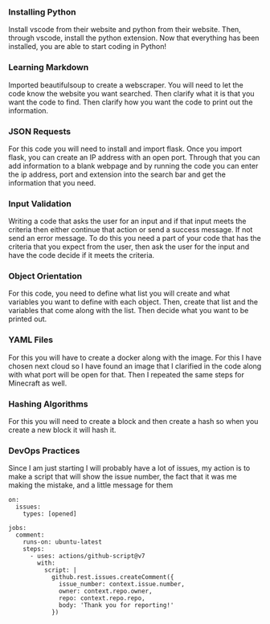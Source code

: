 ### Installing Python
Install vscode from their website and python from their website. Then, through vscode, install the python extension. Now that everything has been installed, you are able to start coding in Python!
### Learning Markdown
Imported beautifulsoup to create a webscraper. You will need to let the code know the website you want searched. Then clarify what it is that you want the code to find. Then clarify how you want the code to print out the information.
### JSON Requests
For this code you will need to install and import flask. Once you import flask, you can create an IP address with an open port. Through that you can add information to a blank webpage and by running the code you can enter the ip address, port and extension into the search bar and get the information that you need.
### Input Validation
Writing a code that asks the user for an input and if that input meets the criteria then either continue that action or send a success message. If not send an error message. To do this you need a part of your code that has the criteria that you expect from the user, then ask the user for the input and have the code decide if it meets the criteria. 
### Object Orientation
For this code, you need to define what list you will create and what variables you want to define with each object. Then, create that list and the variables that come along with the list. Then decide what you want to be printed out. 
### YAML Files
For this you will have to create a docker along with the image. For this I have chosen next cloud so I have found an image that I clarified in the code along with what port will be open for that. Then I repeated the same steps for Minecraft as well.
### Hashing Algorithms
For this you will need to create a block and then create a hash so when you create a new block it will hash it.
### DevOps Practices
Since I am just starting I will probably have a lot of issues, my action is to make a script that will show the issue number, the fact that it was me making the mistake, and a little message for them

```
on:
  issues:
    types: [opened]

jobs:
  comment:
    runs-on: ubuntu-latest
    steps:
      - uses: actions/github-script@v7
        with:
          script: |
            github.rest.issues.createComment({
              issue_number: context.issue.number,
              owner: context.repo.owner,
              repo: context.repo.repo,
              body: 'Thank you for reporting!'
            })

```
